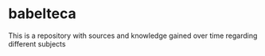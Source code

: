 # babelteca
This is a repository with sources and knowledge gained over time regarding different subjects
